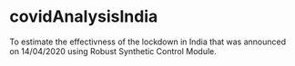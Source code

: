 # covidAnalysisIndia

To estimate the effectivness of the lockdown in India that was announced on 14/04/2020 using Robust Synthetic Control Module.

# 
